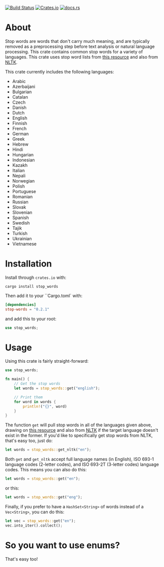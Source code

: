 [![Build Status](https://travis-ci.org/cmccomb/rust-stop-words.svg?branch=master)](https://travis-ci.org/cmccomb/rust-stop-words)
[![Crates.io](https://img.shields.io/crates/v/stop-words.svg)](https://crates.io/crates/stop-words)
[![docs.rs](https://docs.rs/stop-words/badge.svg)](https://docs.rs/stop-words)
# About
Stop words are words that don't carry much meaning, and are typically removed as a preprocessing step before text
analysis or natural language processing. This crate contains common stop words for a variety of languages. This crate uses stop word
lists from [this resource](https://github.com/Alir3z4/stop-words/tree/bd8cc1434faeb3449735ed570a4a392ab5d35291) and also from [NLTK](https://www.nltk.org/).

This crate currently includes the following languages:
- Arabic
- Azerbaijani
- Bulgarian
- Catalan
- Czech
- Danish
- Dutch
- English
- Finnish
- French
- German
- Greek
- Hebrew
- Hindi
- Hungarian
- Indonesian
- Kazakh
- Italian
- Nepali
- Norwegian
- Polish
- Portuguese
- Romanian
- Russian
- Slovak
- Slovenian
- Spanish
- Swedish
- Tajik
- Turkish
- Ukrainian
- Vietnamese

# Installation
Install through ``crates.io`` with:
```shell script
cargo install stop_words
```

Then add it to your ``Cargo.toml` with:
```toml
[dependencies]
stop-words = "0.2.1"
```
and add this to your root:
```rust
use stop_words;
```

# Usage
Using this crate is fairly straight-forward: 
```rust
use stop_words;

fn main() {
    // Get the stop words
    let words = stop_words::get("english");

    // Print them
    for word in words {
        println!("{}", word)
    }
}
```
The function ``get`` will pull stop words in all of the languages given above, drawing on 
[this resource](https://github.com/Alir3z4/stop-words/tree/bd8cc1434faeb3449735ed570a4a392ab5d35291) and also from 
[NLTK](https://www.nltk.org/) if the target language doesn't exist in the former. If you'd like to specifically get stop
words from NLTK, that's easy too, just do:
```rust
let words = stop_words::get_nltk("en");
```


Both ``get`` and ``get_nltk`` accept full language names (in English), ISO 693-1 language codes (2-letter codes), and 
ISO 693-2T (3-letter codes) language codes. This means you can also do this:
```rust
let words = stop_words::get("en");
```
or this:
```rust
let words = stop_words::get("eng");
```


Finally, if you prefer to have a ``HashSet<String>`` of words instead of a ``Vec<String>``, you can do this:
```rust
let vec = stop_words::get("en");
vec.into_iter().collect();
```

# So you want to use enums?
That's easy too! 